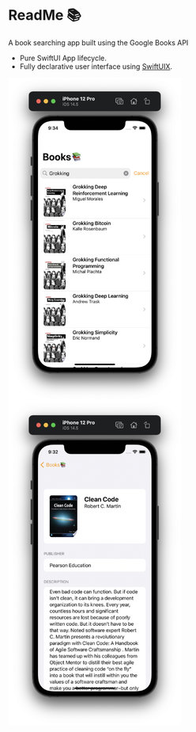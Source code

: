 # ReadMe 📚

A book searching app built using the Google Books API
- Pure SwiftUI App lifecycle.
- Fully declarative user interface using [SwiftUIX](https://github.com/SwiftUIX/SwiftUIX).

<img width="350" align="left" src="img/list.PNG">
<img width="350" src="img/detail.PNG">
